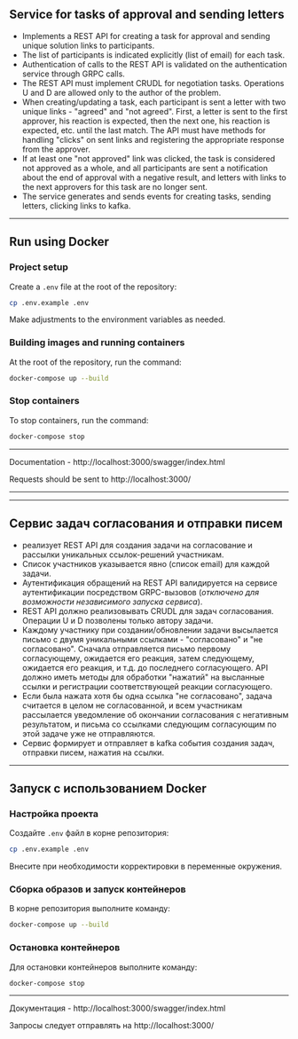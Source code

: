 ## Service for tasks of approval and sending letters

* Implements a REST API for creating a task for approval and sending unique solution links to participants.
* The list of participants is indicated explicitly (list of email) for each task.
* Authentication of calls to the REST API is validated on the authentication service through GRPC calls.
* The REST API must implement CRUDL for negotiation tasks. Operations U and D are allowed only to the author of the problem.
* When creating/updating a task, each participant is sent a letter with two unique links - "agreed" and "not agreed". First, a letter is sent to the first approver, his reaction is expected, then the next one, his reaction is expected, etc. until the last match. The API must have methods for handling "clicks" on sent links and registering the appropriate response from the approver.
* If at least one "not approved" link was clicked, the task is considered not approved as a whole, and all participants are sent a notification about the end of approval with a negative result, and letters with links to the next approvers for this task are no longer sent.
* The service generates and sends events for creating tasks, sending letters, clicking links to kafka.

---

## Run using Docker

### Project setup

Create a `.env` file at the root of the repository:

```bash
cp .env.example .env
```

Make adjustments to the environment variables as needed.

### Building images and running containers

At the root of the repository, run the command:

```bash
docker-compose up --build
```

### Stop containers

To stop containers, run the command:

```bash
docker-compose stop
```

---

Documentation - http://localhost:3000/swagger/index.html

Requests should be sent to http://localhost:3000/

---
---

## Сервис задач согласования и отправки писем 

* реализует REST API для создания задачи на согласование и рассылки уникальных ссылок-решений участникам. 
* Список участников указывается явно (список email) для каждой задачи. 
* Аутентификация обращений на REST API валидируется на сервисе аутентификации посредством GRPC-вызовов (*отключено для возможности независимого запуска сервиса*). 
* REST API должно реализовывать CRUDL для задач согласования. Операции U и D позволены только автору задачи. 
* Каждому участнику при создании/обновлении задачи высылается письмо с двумя уникальными ссылками - "согласовано" и "не согласовано". Сначала отправляется письмо первому согласующему, ожидается его реакция, затем следующему, ожидается его реакция, и т.д. до последнего согласующего. API должно иметь методы для обработки "нажатий" на высланные ссылки и регистрации соответствующей реакции согласующего. 
* Если была нажата хотя бы одна ссылка "не согласовано", задача считается в целом не согласованной, и всем участникам рассылается уведомление об окончании согласования с негативным результатом, и письма со ссылками следующим согласующим по этой задаче уже не отправляются. 
* Сервис формирует и отправляет в kafka события создания задач, отправки писем, нажатия на ссылки.

---

## Запуск с использованием Docker

### Настройка проекта

Создайте `.env` файл в корне репозитория:

```bash
cp .env.example .env
```

Внесите при необходимости корректировки в переменные окружения.

### Сборка образов и запуск контейнеров

В корне репозитория выполните команду:

```bash
docker-compose up --build
```

### Остановка контейнеров

Для остановки контейнеров выполните команду:

```bash
docker-compose stop
```

---

Документация - http://localhost:3000/swagger/index.html

Запросы следует отправлять на http://localhost:3000/
